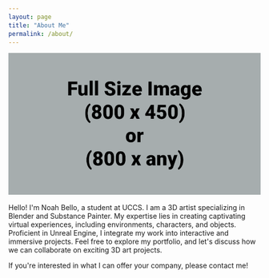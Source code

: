 ```yaml
---
layout: page
title: "About Me"
permalink: /about/
---
```


![Picture 1](/assets/fullsize.png)

Hello! I'm Noah Bello, a student at UCCS. I am a 3D artist specializing in Blender and Substance Painter. My expertise lies in creating captivating virtual experiences, including environments, characters, and objects. Proficient in Unreal Engine, I integrate my work into interactive and immersive projects. Feel free to explore my portfolio, and let's discuss how we can collaborate on exciting 3D art projects.

If you're interested in what I can offer your company, please contact me!
